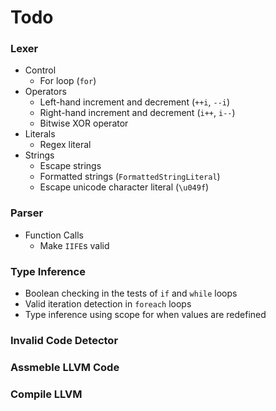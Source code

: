 # Todo
### Lexer
- Control
    - For loop (`for`)
- Operators
    - Left-hand increment and decrement (`++i`, `--i`)
    - Right-hand increment and decrement (`i++`, `i--`)
    - Bitwise XOR operator
- Literals
    - Regex literal
- Strings
    - Escape strings
    - Formatted strings (`FormattedStringLiteral`)
    - Escape unicode character literal (`\u049f`)

### Parser
- Function Calls
    - Make `IIFE`s valid

### Type Inference
- Boolean checking in the tests of `if` and `while` loops
- Valid iteration detection in `foreach` loops
- Type inference using scope for when values are redefined

### Invalid Code Detector

### Assmeble LLVM Code

### Compile LLVM